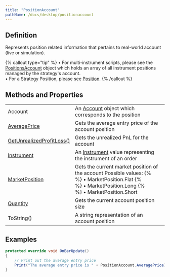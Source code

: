 ```yaml
---
title: "PositionAccount"
pathName: /docs/desktop/positionaccount
---
```


## Definition

Represents position related information that pertains to real-world account (live or simulation).

{% callout type="tip" %}
• For multi-instrument scripts, please see the [PositionsAccount](/docs/desktop/positionsaccount) object which holds an array of all instrument positions managed by the strategy's account.  
• For a Strategy Position, please see [Position](/docs/desktop/position).
{% /callout %}

## Methods and Properties

|  |  |
| --- | --- |
| Account | An [Account](/docs/desktop/account_class) object which corresponds to the position |
| [AveragePrice](/docs/desktop/position_averageprice) | Gets the average entry price of the account position |
| [GetUnrealizedProfitLoss()](/docs/desktop/position_getunrealizedprofitloss) | Gets the unrealized PnL for the account |
| [Instrument](/docs/desktop/position_instrument) | An [Instrument](/docs/desktop/instrument) value representing the instrument of an order |
| [MarketPosition](/docs/desktop/position_marketposition) | Gets the current market position of the account  Possible values: {% <br> %} &bull; MarketPosition.Flat {% <br> %} &bull; MarketPosition.Long {% <br> %} &bull; MarketPosition.Short |
| [Quantity](/docs/desktop/position_quantity) | Gets the current account position size |
| ToString() | A string representation of an account position |

## Examples

```csharp
protected override void OnBarUpdate()
{
    // Print out the average entry price
    Print("The average entry price is " + PositionAccount.AveragePrice);
}
```


